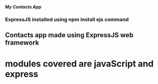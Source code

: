##### My Contacts App
### ExpressJS installed using npm install ejs command
## Contacts app made using ExpressJS web framework

# modules covered are javaScript and express